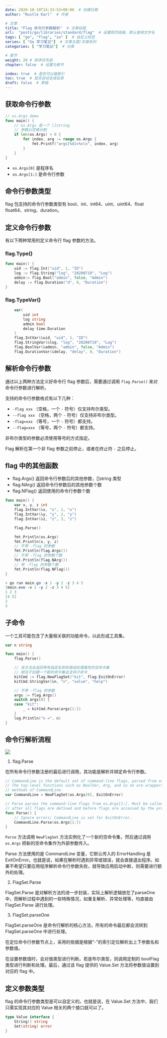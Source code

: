 ```yaml
---
date: 2020-10-10T14:33:53+08:00  # 创建日期
author: "Rustle Karl"  # 作者

# 文章
title: "Flag 命令行参数解析"  # 文章标题
url:  "posts/go/libraries/standard/flag"  # 设置网页链接，默认使用文件名
tags: [ "go", "flag", "io" ]  # 自定义标签
series: [ "Go 学习笔记"]  # 文章主题/文章系列
categories: [ "学习笔记"]  # 分类

# 章节
weight: 20 # 排序优先级
chapter: false  # 设置为章节

index: true  # 是否可以被索引
toc: true  # 是否自动生成目录
draft: false  # 草稿
---
```


## 获取命令行参数

```go
// os.Args demo
func main() {
	// os.Args 是一个 []string
	// 参数以空格分割
	if len(os.Args) > 0 {
		for index, arg := range os.Args {
			fmt.Printf("args[%d]=%v\n", index, arg)
		}
	}
}
```

- `os.Args[0]` 是程序名
- `os.Args[1:]` 是命令行参数


## 命令行参数类型

flag 包支持的命令行参数类型有 bool、int、int64、uint、uint64、float float64、string、duration。

## 定义命令行参数

有以下两种常用的定义命令行 flag 参数的方法。

### flag.Type()

```go
func main() {
	uid := flag.Int("uid", 1, "ID")
	log := flag.String("log", "20200719", "Log")
	admin:= flag.Bool("admin", false, "Admin")
	delay := flag.Duration("d", 0, "Duration")
}
```

### flag.TypeVar()

```go
	var(
		uid int
		log string
		admin bool
		delay time.Duration
	)
	flag.IntVar(&uid, "uid", 1, "ID")
	flag.StringVar(&log, "log", "20200719", "Log")
	flag.BoolVar(&admin, "admin", false, "Admin")
	flag.DurationVar(&delay, "delay", 0, "Duration")
```

## 解析命令行参数

通过以上两种方法定义好命令行 flag 参数后，需要通过调用 `flag.Parse()` 来对命令行参数进行解析。

支持的命令行参数格式有以下几种：

- `-flag xxx` （空格，一个 `-` 符号）仅支持布尔类型。
- `--flag xxx` （空格，两个 `-` 符号）仅支持非布尔类型。
- `-flag=xxx` （等号，一个 `-` 符号）都支持。
- `--flag=xxx` （等号，两个 `-` 符号）都支持。

非布尔类型的参数必须使用等号的方式指定。

Flag 解析在第一个非 flag 参数之前停止，或者在终止符 `-` 之后停止。

## flag 中的其他函数

- flag.Args() 返回命令行参数后的其他参数，[]string 类型
- flag.NArg() 返回命令行参数后的其他参数个数
- flag.NFlag() 返回使用的命令行参数个数

```go
func main() {
	var x, y, z int
	flag.IntVar(&x, "x", 1, "x")
	flag.IntVar(&y, "y", 2, "y")
	flag.IntVar(&z, "z", 3, "z")

	flag.Parse()

	fmt.Println(os.Args)
	fmt.Println(x, y, z)
	// 不带 -flag 的参数
	fmt.Println(flag.Args())
	// 不带 -flag 的参数个数
	fmt.Println(flag.NArg())
	// 带 -flag 的参数个数
	fmt.Println(flag.NFlag())
}
```

```powershell
> go run main.go -x 1 -y 2 -z 3 4 5
[main.exe -x 1 -y 2 -z 3 4 5]
1 2 3
[4 5]
2
3
```

## 子命令

一个工具可能包含了大量相关联的功能命令，以此形成工具集。

```go
var n string

func main() {
	flag.Parse()

	// 该方法会返回带有指定名称和错误处理属性的空命令集
	// 相当于创建一个新的命令集去支持子命令
	kitCmd := flag.NewFlagSet("kit", flag.ExitOnError)
	kitCmd.StringVar(&n, "n", "value", "help")

	// 不带 -flag 的参数
	args := flag.Args()
	switch args[0] {
	case "kit":
		_ = kitCmd.Parse(args[1:])
	}
	log.Println("n =", n)
}
```

## 命令行解析流程

![](../../imgs/flag.png)

1. flag.Parse

在所有命令行参数注册的最后进行调用，其功能是解析并绑定命令行参数。

```go
// CommandLine is the default set of command-line flags, parsed from os.Args.
// The top-level functions such as BoolVar, Arg, and so on are wrappers for the
// methods of CommandLine.
var CommandLine = NewFlagSet(os.Args[0], ExitOnError)

// Parse parses the command-line flags from os.Args[1:]. Must be called
// after all flags are defined and before flags are accessed by the program.
func Parse() {
	// Ignore errors; CommandLine is set for ExitOnError.
	CommandLine.Parse(os.Args[1:])
}
```

`Parse` 方法调用 `NewFlagSet` 方法实例化了一个新的空命令集，然后通过调用 `os.Args` 把新的空命令集作为外部参数传入。

Parse 方法使用的是 CommandLine 变量，它默认传入的 ErrorHandling 是ExitOnError。也就是说，如果在解析时遇到异常或错误，就会直接退出程序。如果不希望只要应用程序解析命令行参数失败，就导致应用启动中断，则需要进行额外的处理。

2. FlagSet.Parse

FlagSet.Parse 是对解析方法的进一步封装，实际上解析逻辑放在了parseOne 中，而解析过程中遇到的一些特殊情况，如重复解析、异常处理等，均直接由 FlagSet.Parse 进行处理。

3. FlagSet.parseOne

FlagSet.parseOne 是命令行解析的核心方法，所有的命令最后都会流转到  FlagSet.parseOne 中进行处理。

在定位命令行参数节点上，采用的依据是根据“-”的索引定位解析出上下参数名和参数值。

在设置参数值时，会对值类型进行判断。若是布尔类型，则调用定制的 boolFlag 类型进行判断和处理。最后，通过该 flag 提供的 Value.Set 方法将参数值设置到对应的 flag 中。

## 定义参数类型

flag 的命令行参数类型是可以自定义的。也就是说，在 Value.Set 方法中，我们只需实现其对应的 Value 相关的两个接口就可以了。

```go
type Value interface {
	String() string
	Set(string) error
}
```
